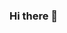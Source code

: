 ### Hi there 👋

<!--
**Benjamin-eecs/benjamin-eecs** is a ✨ _special_ ✨ repository because its `README.md` (this file) appears on your GitHub profile.

[![Benjamin-eecs's GitHub stats](https://github-readme-stats.vercel.app/api?username=Benjamin-eecs&show_icons=true)](https://github.com/Benjamin-eecs/)

Here are some ideas to get you started:

- 🔭 I’m currently working on ...
- 🌱 I’m currently learning ...
- 👯 I’m looking to collaborate on ...
- 🤔 I’m looking for help with ...
- 💬 Ask me about ...
- 📫 How to reach me: ...
- 😄 Pronouns: ...
- ⚡ Fun fact: ...
-->
